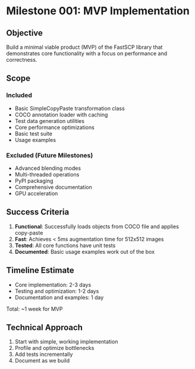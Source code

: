 # Milestone 001: MVP Implementation

## Objective

Build a minimal viable product (MVP) of the FastSCP library that demonstrates core functionality with a focus on performance and correctness.

## Scope

### Included
- Basic SimpleCopyPaste transformation class
- COCO annotation loader with caching
- Test data generation utilities
- Core performance optimizations
- Basic test suite
- Usage examples

### Excluded (Future Milestones)
- Advanced blending modes
- Multi-threaded operations
- PyPI packaging
- Comprehensive documentation
- GPU acceleration

## Success Criteria

1. **Functional**: Successfully loads objects from COCO file and applies copy-paste
2. **Fast**: Achieves < 5ms augmentation time for 512x512 images
3. **Tested**: All core functions have unit tests
4. **Documented**: Basic usage examples work out of the box

## Timeline Estimate

- Core implementation: 2-3 days
- Testing and optimization: 1-2 days
- Documentation and examples: 1 day

Total: ~1 week for MVP

## Technical Approach

1. Start with simple, working implementation
2. Profile and optimize bottlenecks
3. Add tests incrementally
4. Document as we build

